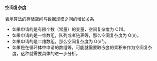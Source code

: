 #### 空间复杂度

表示算法的存储空间与数据规模之间的增长关系

- 如果申请的是有限个数（常量）的变量，空间复杂度为 O(1)。
- 如果申请的是一维数组，队列或者链表等，那么空间复杂度为 O(n)。
- 如果申请的是二维数组，那么空间复杂度为 O(n²)。
- 如果是在循环体中申请的数组等，可能就需要取嵌套的乘积来作为空间复杂度，这种就需要具体的进一步分析。
